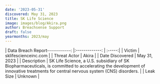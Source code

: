 ```yaml
---
date: '2023-05-31'
discovered: May 31, 2023
title: SK Life Science
image: images/blog/Akira.png
author: Breachsense Support
draft: false
yearmonths: 2023/may
---
```


| Data Breach Report------------:     |:-------------:    | :-----:|
| Victim      | sklifescienceinc.com      | 
| Threat Actor      | Akira      | 
| Date Discovered      | May 31, 2023      | 
| Description      | SK Life Science, a U.S. subsidiary of SK Biopharmaceuticals, is committed to accelerating the development of innovative treatments for central nervous system (CNS) disorders.      | 
| Leak Size      | Unknown      | 


